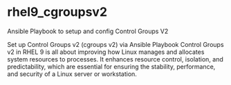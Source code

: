 # rhel9_cgroupsv2
Ansible Playbook to setup and config Control Groups V2

Set up Control Groups v2 (cgroups v2) via Ansible Playbook
Control Groups v2 in RHEL 9 is all about improving how Linux 
manages and allocates system resources to processes. It enhances 
resource control, isolation, and predictability, which are essential 
for ensuring the stability, performance, and security of a Linux 
server or workstation.
